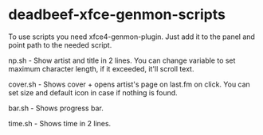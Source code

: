# deadbeef-xfce-genmon-scripts
To use scripts you need xfce4-genmon-plugin. Just add it to the panel and point path to the needed script.

np.sh - Show artist and title in 2 lines. You can change variable to set maximum character length, if it exceeded, it'll scroll text.

cover.sh - Shows cover + opens artist's page on last.fm on click. You can set size and default icon in case if nothing is found.

bar.sh - Shows progress bar.

time.sh - Shows time in 2 lines.
